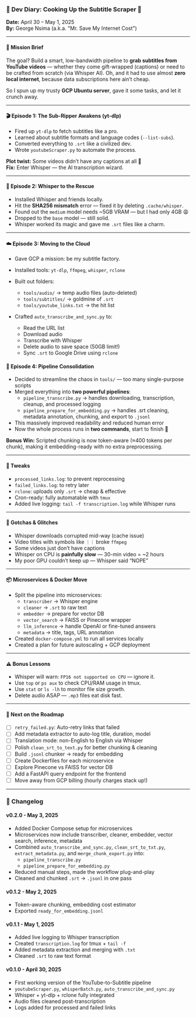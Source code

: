 ### 📓 Dev Diary: Cooking Up the Subtitle Scraper 🍿  
**Date:** April 30 – May 1, 2025  
**By:** George Nsima (a.k.a. "Mr. Save My Internet Cost")

---

#### 🎯 Mission Brief

The goal? Build a smart, low-bandwidth pipeline to **grab subtitles from YouTube videos** — whether they come gift-wrapped (captions) or need to be crafted from scratch (via Whisper AI). Oh, and it had to use almost **zero local internet**, because data subscriptions here ain’t cheap.

So I spun up my trusty **GCP Ubuntu server**, gave it some tasks, and let it crunch away.

---

#### 🎬 Episode 1: The Sub-Ripper Awakens (yt-dlp)

- Fired up `yt-dlp` to fetch subtitles like a pro.
- Learned about subtitle formats and language codes (`--list-subs`).
- Converted everything to `.srt` like a civilized dev.
- Wrote `youtubeScraper.py` to automate the process.

**Plot twist:** Some videos didn’t have any captions at all 😤  
**Fix:** Enter Whisper — the AI transcription wizard.

---

#### 🤖 Episode 2: Whisper to the Rescue

- Installed Whisper and friends locally.
- Hit the **SHA256 mismatch** error — fixed it by deleting `.cache/whisper`.
- Found out the `medium` model needs ~5GB VRAM — but I had only 4GB 😩
- Dropped to the `base` model — still solid.
- Whisper worked its magic and gave me `.srt` files like a charm.

---

#### ☁️ Episode 3: Moving to the Cloud

- Gave GCP a mission: be my subtitle factory.
- Installed tools: `yt-dlp`, `ffmpeg`, `whisper`, `rclone`
- Built out folders:
  - `tools/audio/` → temp audio files (auto-deleted)
  - `tools/subtitles/` → goldmine of `.srt`
  - `tools/youtube_links.txt` → the hit list

- Crafted `auto_transcribe_and_sync.py` to:
  - Read the URL list
  - Download audio
  - Transcribe with Whisper
  - Delete audio to save space (50GB limit!)
  - Sync `.srt` to Google Drive using `rclone`

#### 🧪 Episode 4: Pipeline Consolidation

- Decided to streamline the chaos in `tools/` — too many single-purpose scripts
- Merged everything into **two powerful pipelines**:
  - `pipeline_transcribe.py` → handles downloading, transcription, cleanup, and processed logging
  - `pipeline_prepare_for_embedding.py` → handles .srt cleaning, metadata annotation, chunking, and export to `.jsonl`
- This massively improved readability and reduced human error
- Now the whole process runs in **two commands**, start to finish 🚀

**Bonus Win:** Scripted chunking is now token-aware (≈400 tokens per chunk), making it embedding-ready with no extra preprocessing.

---

#### 🧠 Tweaks

- `processed_links.log`: to prevent reprocessing
- `failed_links.log`: to retry later
- `rclone`: uploads only `.srt` → cheap & effective
- Cron-ready: fully automatable with `tmux`
- Added live logging: `tail -f transcription.log` while Whisper runs

---

#### 🧱 Gotchas & Glitches

- Whisper downloads corrupted mid-way (cache issue)
- Video titles with symbols like `｜｜` broke `ffmpeg`
- Some videos just don’t have captions
- Whisper on CPU is **painfully slow** — 30-min video = ~2 hours
- My poor GPU couldn’t keep up — Whisper said “NOPE”

---

#### 📦 Microservices & Docker Move

- Split the pipeline into microservices:
  - `transcriber` → Whisper engine
  - `cleaner` → `.srt` to raw text
  - `embedder` → prepare for vector DB
  - `vector_search` → FAISS or Pinecone wrapper
  - `llm_inference` → handle OpenAI or fine-tuned answers
  - `metadata` → title, tags, URL annotation
- Created `docker-compose.yml` to run all services locally
- Created a plan for future autoscaling + GCP deployment

---

#### ⚠️ Bonus Lessons

- Whisper will warn: `FP16 not supported on CPU` — ignore it.
- Use `top` or `ps aux` to check CPU/RAM usage in tmux.
- Use `stat` or `ls -lh` to monitor file size growth.
- Delete audio ASAP — `.mp3` files eat disk fast.

---

#### 🚧 Next on the Roadmap

- [ ] `retry_failed.py`: Auto-retry links that failed
- [ ] Add metadata extractor to auto-log title, duration, model
- [ ] Translation mode: non-English to English via Whisper
- [ ] Polish `clean_srt_to_text.py` for better chunking & cleaning
- [ ] Build `.jsonl` chunker → ready for embedding
- [ ] Create Dockerfiles for each microservice
- [ ] Explore Pinecone vs FAISS for vector DB
- [ ] Add a FastAPI query endpoint for the frontend
- [ ] Move away from GCP billing (hourly charges stack up!)

---

### 📜 Changelog


#### v0.2.0 - May 3, 2025
- Added Docker Compose setup for microservices
- Microservices now include transcriber, cleaner, embedder, vector search, inference, metadata
- Combined `auto_transcribe_and_sync.py`, `clean_srt_to_txt.py`, `extract_metadata.py`, and `merge_chunk_export.py` into:
  - `pipeline_transcribe.py`
  - `pipeline_prepare_for_embedding.py`
- Reduced manual steps, made the workflow plug-and-play
- Cleaned and chunked `.srt` → `.jsonl` in one pass

#### v0.1.2 - May 2, 2025
- Token-aware chunking, embedding cost estimator
- Exported `ready_for_embedding.jsonl`

#### v0.1.1 - May 1, 2025
- Added live logging to Whisper transcription
- Created `transcription.log` for tmux + `tail -f`
- Added metadata extraction and merging with `.txt`
- Cleaned `.srt` to raw text format

#### v0.1.0 - April 30, 2025
- First working version of the YouTube-to-Subtitle pipeline
- `youtubeScraper.py`, `whisperBatch.py`, `auto_transcribe_and_sync.py`
- Whisper + yt-dlp + rclone fully integrated
- Audio files cleaned post-transcription
- Logs added for processed and failed links
